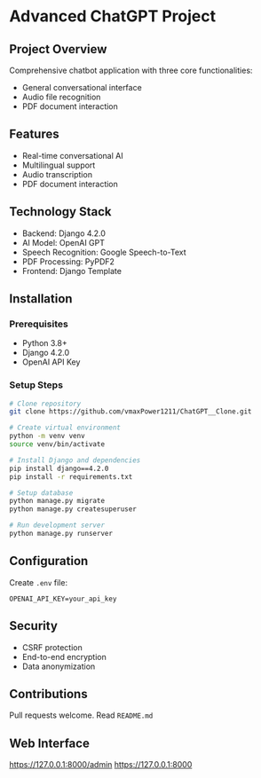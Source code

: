 # Advanced ChatGPT Project

## Project Overview
Comprehensive chatbot application with three core functionalities:
- General conversational interface
- Audio file recognition
- PDF document interaction

## Features
- Real-time conversational AI
- Multilingual support
- Audio transcription
- PDF document interaction

## Technology Stack
- Backend: Django 4.2.0
- AI Model: OpenAI GPT
- Speech Recognition: Google Speech-to-Text
- PDF Processing: PyPDF2
- Frontend: Django Template

## Installation

### Prerequisites
- Python 3.8+
- Django 4.2.0
- OpenAI API Key

### Setup Steps
```bash
# Clone repository
git clone https://github.com/vmaxPower1211/ChatGPT__Clone.git

# Create virtual environment
python -m venv venv
source venv/bin/activate

# Install Django and dependencies
pip install django==4.2.0
pip install -r requirements.txt

# Setup database
python manage.py migrate
python manage.py createsuperuser

# Run development server
python manage.py runserver
```

## Configuration
Create `.env` file:
```
OPENAI_API_KEY=your_api_key
```

## Security
- CSRF protection
- End-to-end encryption
- Data anonymization

## Contributions
Pull requests welcome. Read `README.md`

## Web Interface
https://127.0.0.1:8000/admin
https://127.0.0.1:8000
